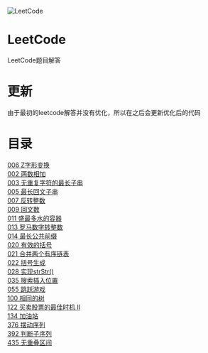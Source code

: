 ![LeetCode](https://timgsa.baidu.com/timg?image&quality=80&size=b9999_10000&sec=1533671877942&di=b9dae09be4cda52750ebc48f16f98696&imgtype=0&src=http%3A%2F%2Fpic1.zhimg.com%2Fv2-0c435ab948b151fd834be55f80a09794_r.jpg)
# LeetCode
LeetCode题目解答
# 更新
由于最初的leetcode解答并没有优化，所以在之后会更新优化后的代码
# 目录
[006 Z字形变换]()<br>
[002 两数相加](https://github.com/Gavinee/Leetcode/blob/master/002%20%E4%B8%A4%E6%95%B0%E7%9B%B8%E5%8A%A0.py)<br>
[003 无重复字符的最长子串](https://github.com/Gavinee/Leetcode/blob/master/003%20%20%E6%97%A0%E9%87%8D%E5%A4%8D%E5%AD%97%E7%AC%A6%E7%9A%84%E6%9C%80%E9%95%BF%E5%AD%90%E4%B8%B2.py)<br>
[005 最长回文子串](https://github.com/Gavinee/Leetcode/blob/master/005%20%20%E6%9C%80%E9%95%BF%E5%9B%9E%E6%96%87%E5%AD%90%E4%B8%B2.py)<br>
[007 反转整数](https://github.com/Gavinee/Leetcode/blob/master/007%20%20%E5%8F%8D%E8%BD%AC%E6%95%B4%E6%95%B0.py)<br>
[009 回文数](https://github.com/Gavinee/Leetcode/blob/master/009%20%20%E5%9B%9E%E6%96%87%E6%95%B0.py)<br>
[011 盛最多水的容器](https://github.com/Gavinee/Leetcode/blob/master/011%20%20%E7%9B%9B%E6%9C%80%E5%A4%9A%E6%B0%B4%E7%9A%84%E5%AE%B9%E5%99%A8.py)<br>
[013 罗马数字转整数](https://github.com/Gavinee/Leetcode/blob/master/013%20%20%E7%BD%97%E9%A9%AC%E6%95%B0%E5%AD%97%E8%BD%AC%E6%95%B4%E6%95%B0.py)<br>
[014 最长公共前缀](https://github.com/Gavinee/Leetcode/blob/master/014%20%20%E6%9C%80%E9%95%BF%E5%85%AC%E5%85%B1%E5%89%8D%E7%BC%80.py)<br>
[020 有效的括号](https://github.com/Gavinee/Leetcode/blob/master/020%20%20%E6%9C%89%E6%95%88%E7%9A%84%E6%8B%AC%E5%8F%B7.py)<br>
[021 合并两个有序链表](https://github.com/Gavinee/Leetcode/blob/master/021%20%20%E5%90%88%E5%B9%B6%E4%B8%A4%E4%B8%AA%E6%9C%89%E5%BA%8F%E9%93%BE%E8%A1%A8.py)<br>
[022 括号生成](https://github.com/Gavinee/Leetcode/blob/master/022%20%20%E6%8B%AC%E5%8F%B7%E7%94%9F%E6%88%90.py)<br>
[028 实现strStr()](https://github.com/Gavinee/Leetcode/blob/master/028%20%20%E5%AE%9E%E7%8E%B0strStr().py)<br>
[035 搜索插入位置](https://github.com/Gavinee/Leetcode/blob/master/035%20%20%E6%90%9C%E7%B4%A2%E6%8F%92%E5%85%A5%E4%BD%8D%E7%BD%AE.py)<br>
[055 跳跃游戏](https://github.com/Gavinee/Leetcode/blob/master/055%20%20%E8%B7%B3%E8%B7%83%E6%B8%B8%E6%88%8F.py)<br>
[100 相同的树](https://github.com/Gavinee/Leetcode/blob/master/100%20%20%E7%9B%B8%E5%90%8C%E7%9A%84%E6%A0%91.py)<br>
[122 买卖股票的最佳时机 II](https://github.com/Gavinee/Leetcode/blob/master/122%20%20%E4%B9%B0%E5%8D%96%E8%82%A1%E7%A5%A8%E7%9A%84%E6%9C%80%E4%BD%B3%E6%97%B6%E6%9C%BA%20II.py)<br>
[134 加油站](https://github.com/Gavinee/Leetcode/blob/master/134%20%20%E5%8A%A0%E6%B2%B9%E7%AB%99.py)<br>
[376 摆动序列](https://github.com/Gavinee/Leetcode/blob/master/376%20%20%E6%91%86%E5%8A%A8%E5%BA%8F%E5%88%97.py)<br>
[392 判断子序列](https://github.com/Gavinee/Leetcode/blob/master/392%20%20%E5%88%A4%E6%96%AD%E5%AD%90%E5%BA%8F%E5%88%97.py)<br>
[435 无重叠区间](https://github.com/Gavinee/Leetcode/blob/master/435%20%20%E6%97%A0%E9%87%8D%E5%8F%A0%E5%8C%BA%E9%97%B4.py)<br>


